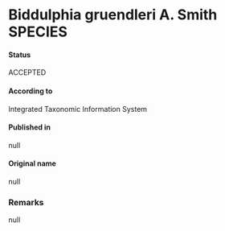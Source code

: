 Biddulphia gruendleri A. Smith SPECIES
=======

#### Status
ACCEPTED

#### According to
Integrated Taxonomic Information System

#### Published in
null

#### Original name
null

### Remarks
null